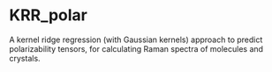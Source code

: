 # KRR_polar
A kernel ridge regression (with Gaussian kernels) approach to predict polarizability tensors, for calculating Raman spectra of molecules and crystals.
